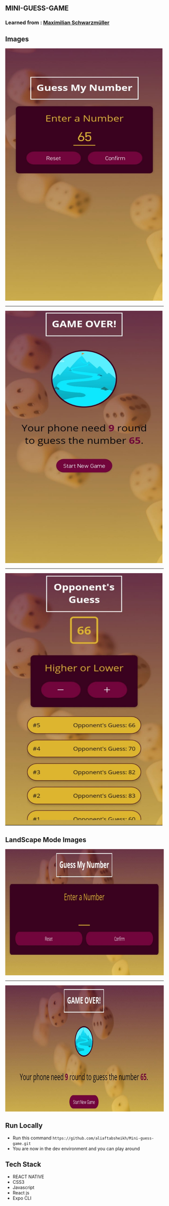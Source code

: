 ## MINI-GUESS-GAME

### Learned from : [Maximilian Schwarzmüller](https://www.udemy.com/course/react-native-the-practical-guide/)


## Images

<img width="500px" height="800px" src="./assets/Images/I-1.jpeg" alt="goal_app_img">

<hr/>

<img width="500px" height="800px" src="./assets/Images/I-2.jpeg" alt="goal_app_img">

<hr/>

<img width="500px" height="800px" src="./assets/Images/I-3.jpeg" alt="goal_app_img">

## LandScape Mode Images

<img width="1000px" height="400px" src="./assets/Images/L-1.jpeg" alt="goal_app_img">

<hr/>

<img width="1000px" height="400px" src="./assets/Images/L-2.jpeg" alt="goal_app_img">



## Run Locally

- Run this command `https://github.com/aliaftabsheikh/Mini-guess-game.git`
- You are now in the dev environment and you can play around

## Tech Stack

- REACT NATIVE
- CSS3
- Javascript
- React js
- Expo CLI